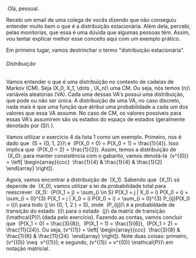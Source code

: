  Olá, pessoal. 

Recebi um email de uma colega de vocês dizendo que não conseguiu entender muito bem o que é a distribuição estacionária. Além dela, percebi, pelas monitorias, que essa é uma dúvida que algumas pessoas têm. Assim, vou tentar explicar melhor esse conceito aqui com um exemplo prático.

Em primeiro lugar, vamos destrinchar o termo "distribuição estacionária".

###### Distribuição

Vamos entender o que é uma distribuição no contexto de cadeias de Markov (CM). Seja \(X_0, X_1, \dots , \X_n)\ uma CM. Ou seja, nós temos \(n)\ variáveis aleatórias (VA). Cada uma dessas VA's possui uma distribuição, que pode ou não ser única. A distribuição de uma VA, no caso discreto, nada mais é que uma função que atribui uma probabilidade a cada um dos valores que essa VA assume. No caso de CM, os valores possíveis para essas VA's assumirem são os estados do espaço de estados (geralmente denotado por \(S)\ ).  

  

Vamos utilizar o exercício 4 da lista 1 como um exemplo. Primeiro, nos é dado que  \(S = \{0, 1, 2\})\ e  \(P(X_0 = 0) = P(X_0 = 1) = \frac{1}{4})\. Isso implica que  \(P(X_0 = 2) = \frac{1}{2})\. Assim, temos a distribuição de  \(X_0)\; para manter consistência com o gabarito, vamos denotá-la  \(v^{(0)} = \left[ \begin{array}{ccc}  \frac{1}{4} & \frac{1}{4} & \frac{1}{2}  \end{array} \right])\.

  

Agora, vamos encontrar a distribuição de  \(X_1)\. Sabendo que  \(X_1)\ só depende de  \(X_0)\, vamos utilizar a lei da probabilidade total para reescrever  \(X_1)\:  \(P(X_1 = j) = \sum_{i \in S} P(X_1 = j | X_0 = i) P(X_0 = i) = \sum_{i = 0}^{3} P(X_1 = j | X_0 = i) P(X_0 = i) = \sum_{i = 0}^{3} P_{ij}P(X_0 = i))\ para todo \(j \in \{0, 1, 2 \} = S)\, onde  \(P_{ij})\ é a probabildade de transição do estado  \(i)\ para o estado  \(j)\ da matriz de transição  \(\mathcal{P})\ (dada pelo exercício). Fazendo as contas, vamos concluir que  \(P(X_1 = 0) = \frac{3}{8}\),  \(P(X_1 = 1) = \frac{1}{6}\),  \(P(X_1 = 2) = \frac{11}{24}\). Ou seja, \(v^{(1)} = \left[ \begin{array}{ccc}  \frac{3}{8} & \frac{1}{6} & \frac{11}{24}  \end{array} \right])\. Note duas coisas: primeiro,  \(v^{(0)} \neq  v^{(1)})\; e segundo, \(v^{(1)} = v^{(0)} \mathcal{P})\ em notação matricial.

